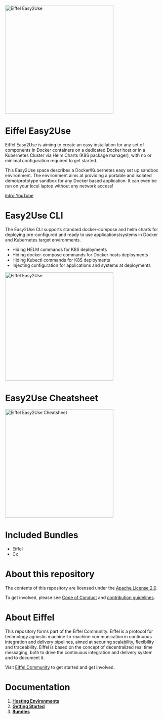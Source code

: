 <!---
   Copyright 2019 Ericsson AB.
   For a full list of individual contributors, please see the commit history.

   Licensed under the Apache License, Version 2.0 (the "License");
   you may not use this file except in compliance with the License.
   You may obtain a copy of the License at

       http://www.apache.org/licenses/LICENSE-2.0

   Unless required by applicable law or agreed to in writing, software
   distributed under the License is distributed on an "AS IS" BASIS,
   WITHOUT WARRANTIES OR CONDITIONS OF ANY KIND, either express or implied.
   See the License for the specific language governing permissions and
   limitations under the License.
--->

<img src="./images/eiffel-easy2use.png" alt="Eiffel Easy2Use" width="350"/>

# Eiffel Easy2Use
Eiffel Easy2Use is aiming to create an easy installation for any set of components in Docker containers on a dedicated Docker host or in a Kubernetes Cluster via Helm Charts (K8S package manager), with no or minimal configuration required to get started. 

This Easy2Use space describes a Docker/Kubernetes easy set up sandbox environment. The environment aims at providing a portable and isolated demo/prototype sandbox for any Docker based application. It can even be run on your local laptop without any network access!

[Intro YouTube](https://www.youtube.com/watch?v=wFoTt4P_0Dg)


# Easy2Use CLI
The Easy2Use CLI supports standard docker-compose and helm charts for deploying pre-configured and ready to use applications/systems in Docker and Kubernetes target environments.

* Hiding HELM commands for K8S deployments
* Hiding docker-compose commands for Docker hosts deployments
* Hiding Kubectl commands for K8S deployments
* Injecting configuration for applications and systems at deployments

<img src="./images/easy2use_cli.png" alt="Eiffel Easy2Use" width="350"/>


# Easy2Use Cheatsheet
<a href="./docs/Easy2Use_CheatSheet.pdf" target="_blank"><img src="./images/cheatsheet_easy2use.png" alt="Eiffel Easy2Use Cheatsheet" width="350" /></a>


# Included Bundles

* Eiffel
* Cx 

# About this repository
The contents of this repository are licensed under the [Apache License 2.0](./LICENSE).

To get involved, please see [Code of Conduct](./CODE_OF_CONDUCT.md) and [contribution guidelines](./CONTRIBUTING.md).

# About Eiffel
This repository forms part of the Eiffel Community. Eiffel is a protocol for technology agnostic machine-to-machine communication in continuous integration and delivery pipelines, aimed at securing scalability, flexibility and traceability. Eiffel is based on the concept of decentralized real time messaging, both to drive the continuous integration and delivery system and to document it.

Visit [Eiffel Community](https://eiffel-community.github.io) to get started and get involved.

# Documentation
1. [**Hosting Environments**](./wiki/markdown/Hosting_Environments.md)
2. [**Getting Started**](./wiki/markdown/Getting_Started.md)
3. [**Bundles**](./wiki/markdown/Bundles.md)
